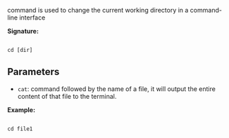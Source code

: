 
command is used to change the current working directory in a command-line interface
  
**Signature:**

  
```typescript

cd [dir]

```

  

## Parameters

  
- `cat`: command followed by the name of a file, it will output the entire content of that file to the terminal.


**Example:**


  
```Terminal

cd file1

```

  
